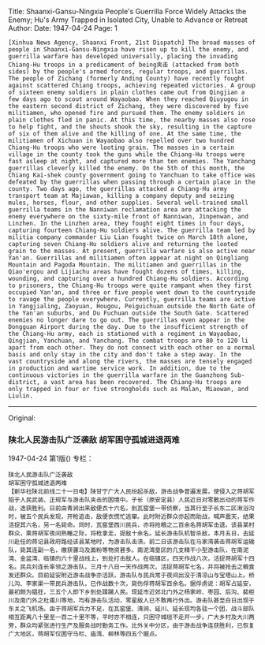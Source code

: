 Title: Shaanxi-Gansu-Ningxia People's Guerrilla Force Widely Attacks the Enemy; Hu's Army Trapped in Isolated City, Unable to Advance or Retreat
Author:
Date: 1947-04-24
Page: 1

    [Xinhua News Agency, Shaanxi Front, 21st Dispatch] The broad masses of people in Shaanxi-Gansu-Ningxia have risen up to kill the enemy, and guerrilla warfare has developed universally, placing the invading Chiang-Hu troops in a predicament of being夹击 (attacked from both sides) by the people's armed forces, regular troops, and guerrillas. The people of Zichang (formerly Anding County) have recently fought against scattered Chiang troops, achieving repeated victories. A group of sixteen enemy soldiers in plain clothes came out from Qingjian a few days ago to scout around Wayaobao. When they reached Qiuyugou in the eastern second district of Zichang, they were discovered by five militiamen, who opened fire and pursued them. The enemy soldiers in plain clothes fled in panic. At this time, the nearby masses also rose to help fight, and the shouts shook the sky, resulting in the capture of six of them alive and the killing of one. At the same time, the militiamen of Xichuan in Wayaobao also repelled over two hundred Chiang-Hu troops who were looting grain. The masses in a certain village in the county took the guns while the Chiang-Hu troops were fast asleep at night, and captured more than ten enemies. The Yanchang guerrillas cleverly killed the enemy. On the 5th of this month, the Chiang Kai-shek county government going to Yanchuan to take office was defeated by the guerrillas when passing through a certain place in the county. Two days ago, the guerrillas attacked a Chiang-Hu army transport team at Majiawan, killing a company deputy and seizing mules, horses, flour, and other supplies. Several well-trained small guerrilla teams in the Nanniwan reclamation area are attacking the enemy everywhere on the sixty-mile front of Nanniwan, Jinpenwan, and Linzhen. In the Linzhen area, they fought eight times in four days, capturing fourteen Chiang-Hu soldiers alive. The guerrilla team led by militia company commander Liu Lian fought twice on March 18th alone, capturing seven Chiang-Hu soldiers alive and returning the looted grain to the masses. At present, guerrilla warfare is also active near Yan'an. Guerrillas and militiamen often appear at night on Qingliang Mountain and Pagoda Mountain. The militiamen and guerrillas in the Qiao'ergou and Lijiachu areas have fought dozens of times, killing, wounding, and capturing over a hundred Chiang-Hu soldiers. According to prisoners, the Chiang-Hu troops were quite rampant when they first occupied Yan'an, and three or five people went down to the countryside to ravage the people everywhere. Currently, guerrilla teams are active in Yangjialing, Zaoyuan, Hougou, Peiguichuan outside the North Gate of the Yan'an suburbs, and Du Fuchuan outside the South Gate. Scattered enemies no longer dare to go out. The guerrillas even appear in the Dongguan Airport during the day. Due to the insufficient strength of the Chiang-Hu army, each is stationed with a regiment in Wayaobao, Qingjian, Yanchuan, and Yanchang. The combat troops are 80 to 120 li apart from each other. They do not connect with each other on a normal basis and only stay in the city and don't take a step away. In the vast countryside and along the rivers, the masses are tensely engaged in production and wartime service work. In addition, due to the continuous victories in the guerrilla warfare in the Guanzhong Sub-district, a vast area has been recovered. The Chiang-Hu troops are only trapped in four or five strongholds such as Malan, Miaowan, and Liulin.



<hr /> 

Original: 


### 陕北人民游击队广泛袭敌  胡军困守孤城进退两难

1947-04-24
第1版()
专栏：

    陕北人民游击队广泛袭敌
    胡军困守孤城进退两难
    【新华社陕北前线二十一日电】陕甘宁广大人民纷起杀敌，游击战争普遍发展，使侵入之蒋胡军陷于人民武装、正规军与游击队夹击的困境中。子长（原安定县）人民近日对零散出动的蒋军作战，迭获胜利。日前由青涧出来敌便衣十六名，到瓦窑堡一带侦察，当其行至子长东二区湫浴沟时，被五个民兵发现，开枪追击，敌便衣慌忙逃窜。此时附近群众亦起而助战，喊声震天，结果活捉其六名，另一名毙命。同时，瓦窑堡西川民兵，亦将抢粮之二百余名蒋胡军击退。该县某村群众，乘蒋胡军夜间熟睡之际，将枪拿走，捉敌十余名。延长游击队机智杀敌，本月五日，去延川赴任的蒋记县政府路经该县某地时，为游击队击溃。前二日该游击队在马家湾袭击蒋胡军运输队，毙其连副一名，缴获骡马及面粉等物资甚多。南泥湾垦区的几支精干小型游击队，在南泥湾、金盆湾、临镇的六十里战线上，到处打击敌人。在临镇区，四天作战八次，活捉蒋胡军十四名。民兵刘连长率领之游击队，三月十八日一天作战两次，活捉蒋胡军七名，并将被抢去之粮食发还群众。目前延安附近游击战争亦活跃，游击队与民兵常于夜间出没于清凉山与宝塔山上。桥儿沟、李家渠一带民兵游击队，已作战数十次，毙伤俘蒋胡军百余名。据俘虏说：胡军占延安，最初颇为猖狂，三五个人即下乡到处蹂躏人民。现延市近郊北门外之杨家岭、枣园、后沟、裴柜川及南门外之杜甫川等地，均有游击队活动，零星敌人已不敢再行外出。游击队甚至白日出现于东关之飞机场。由于蒋胡军兵力不足，在瓦窑堡、清涧、延川、延长现均各驻一个团，战斗部队相互距离八十里至一百二十里不等，平时亦不相连，只困守城垣不走开一步。广大乡村及大川两旁，群众均紧张进行生产及服务战时勤务工作。比外关中分区，由于游击战争连获胜利，已恢复广大地区，蒋胡军仅困守马栏、庙湾、柳林等四五个据点。
